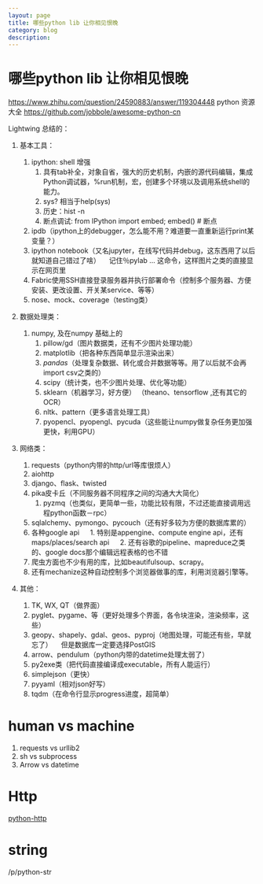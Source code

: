 ```yaml
---
layout: page
title: 哪些python lib 让你相见恨晚
category: blog
description:
---
```

# 哪些python lib 让你相见恨晚
https://www.zhihu.com/question/24590883/answer/119304448
python 资源大全
https://github.com/jobbole/awesome-python-cn

Lightwing 总结的：

1. 基本工具：
    1. ipython: shell 增强
        1. 具有tab补全，对象自省，强大的历史机制，内嵌的源代码编辑，集成Python调试器，%run机制，宏，创建多个环境以及调用系统shell的能力。
        2. sys? 相当于help(sys)
        3. 历史：hist -n
        4. 断点调试: from IPython import embed; embed() # 断点
    2. ipdb（ipython上的debugger，怎么能不用？难道要一直重新运行print某变量？）
    3. ipython notebook（又名jupyter，在线写代码并debug，这东西用了以后就知道自己错过了啥）
        　记住％pylab ... 这命令，这样图片之类的直接显示在网页里
    3. Fabric使用SSH直接登录服务器并执行部署命令（控制多个服务器、方便安装、更改设置、开关某service、等等）
    4. nose、mock、coverage（testing类）

2. 数据处理类：
    1. numpy, 及在numpy 基础上的
        1. pillow/gd（图片数据类，还有不少图片处理功能）
        2. matplotlib（把各种东西简单显示渲染出来）
        3. *pandas*（处理复杂数据、转化或合并数据等等。用了以后就不会再import csv之类的）
        4. scipy（统计类，也不少图片处理、优化等功能）
        5. sklearn（机器学习，好方便）
        （theano、tensorflow ,还有其它的OCR）
        6. nltk、pattern（更多语言处理工具）
        7. pyopencl、pyopengl、pycuda（这些能让numpy做复杂任务更加强更快，利用GPU）
3. 网络类：
    1. requests（python内带的http/url等库很烦人）
    2. aiohttp
    2. django、flask、twisted
    3. pika皮卡丘（不同服务器不同程序之间的沟通大大简化）
        1. pyzmq（也类似，更简单一些，功能比较有限，不过还能直接调用远程python函数－rpc）
    4. sqlalchemy、pymongo、pycouch（还有好多较为方便的数据库累的）
    5. 各种google api
　       1. 特别是appengine、compute engine api，还有maps/places/search api
　       2. 还有谷歌的pipeline、mapreduce之类的、google docs那个编辑远程表格的也不错
    6. 爬虫方面也不少有用的库，比如beautifulsoup、scrapy。
    7. 还有mechanize这种自动控制多个浏览器做事的库，利用浏览器引擎等。

4. 其他：
    1. TK, WX, QT（做界面）
    2. pyglet、pygame、等（更好处理多个界面，各令块渲染，渲染频率，这些）
    3. geopy、shapely、gdal、geos、pyproj（地图处理，可能还有些，早就忘了）
    　但是数据库一定要选择PostGIS
    4. arrow、pendulum（python内带的datetime处理太弱了）
    5. py2exe类（把代码直接编译成executable，所有人能运行）
    6. simplejson（更快）
    7. pyyaml（相对json好写）
    9. tqdm（在命令行显示progress进度，超简单）

# human vs machine
1. requests vs urllib2
2. sh vs subprocess
3. Arrow vs datetime

# Http
[python-http](/p/python-http)

# string
/p/python-str
